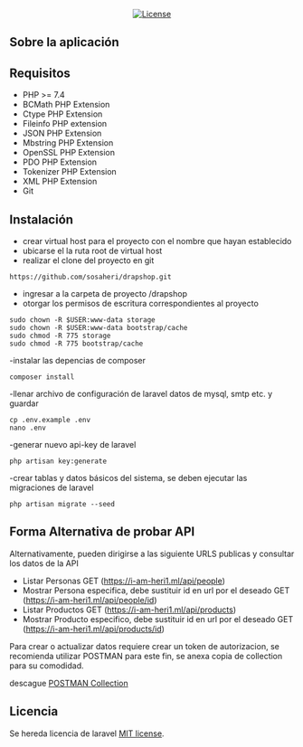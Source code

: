 <p align="center"><a href="https://packagist.org/packages/laravel/framework"><img src="https://poser.pugx.org/laravel/framework/license.svg" alt="License"></a>
</p>

## Sobre la aplicación

## Requisitos

- PHP >= 7.4
- BCMath PHP Extension
- Ctype PHP Extension
- Fileinfo PHP extension
- JSON PHP Extension
- Mbstring PHP Extension
- OpenSSL PHP Extension
- PDO PHP Extension
- Tokenizer PHP Extension
- XML PHP Extension
- Git

## Instalación

- crear virtual host para el proyecto con el nombre que hayan establecido
- ubicarse el la ruta root de virtual host
- realizar el clone del proyecto en git

```
https://github.com/sosaheri/drapshop.git

```

- ingresar a la carpeta de proyecto /drapshop 
- otorgar los permisos de escritura correspondientes al proyecto
```
sudo chown -R $USER:www-data storage
sudo chown -R $USER:www-data bootstrap/cache
sudo chmod -R 775 storage
sudo chmod -R 775 bootstrap/cache
```
-instalar las depencias de composer
```
composer install
```
-llenar archivo de configuración de laravel datos de mysql, smtp etc. y guardar
```
cp .env.example .env
nano .env
```
-generar nuevo api-key de laravel
```
php artisan key:generate
```
-crear tablas y datos básicos del sistema, se deben ejecutar las migraciones de laravel
```
php artisan migrate --seed
```

## Forma Alternativa de probar API

Alternativamente, pueden dirigirse a las siguiente  URLS publicas y consultar los datos de la API

- Listar Personas GET (https://i-am-heri1.ml/api/people)
- Mostrar Persona especifica, debe sustituir id en url por el deseado GET (https://i-am-heri1.ml/api/people/id)
- Listar Productos GET (https://i-am-heri1.ml/api/products)
- Mostrar Producto especifico, debe sustituir id en url por el deseado GET (https://i-am-heri1.ml/api/products/id)

Para crear o actualizar datos requiere crear un token de autorizacion, se recomienda utilizar POSTMAN para este fin, se anexa copia de collection para su comodidad.

descague [POSTMAN Collection](https://www.getpostman.com/collections/fb4a56c96144b1960641)



## Licencia

Se hereda licencia de laravel [MIT license](https://opensource.org/licenses/MIT).


